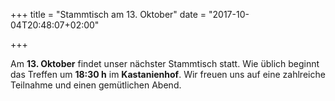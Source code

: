 +++
title = "Stammtisch am 13. Oktober"
date = "2017-10-04T20:48:07+02:00"

+++

Am **13. Oktober** findet unser nächster Stammtisch statt. Wie üblich beginnt das Treffen um **18:30 h** im **Kastanienhof**. Wir freuen uns auf eine zahlreiche Teilnahme und einen gemütlichen Abend.